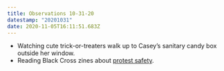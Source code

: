 ```yaml
---
title: Observations 10-31-20
datestamp: "20201031"
date: 2020-11-05T16:11:51.683Z
---
```

- Watching cute trick-or-treaters walk up to Casey’s sanitary candy box outside her window.
- Reading Black Cross zines about [protest safety](https://www.sproutdistro.com/catalog/zines/direct-action/).